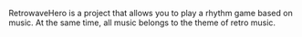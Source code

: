 RetrowaveHero is a project that allows you to play a rhythm game based on music. At the same time, all music belongs to the theme of retro music.